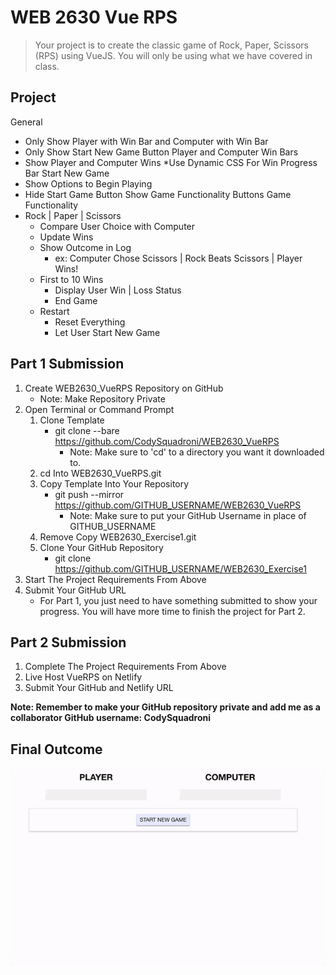 # WEB 2630 Vue RPS
> Your project is to create the classic game of Rock, Paper, Scissors (RPS) using VueJS. You will only be using what we have covered in class.

## Project 
General
* Only Show Player with Win Bar and Computer with Win Bar
* Only Show Start New Game Button
Player and Computer Win Bars
* Show Player and Computer Wins
*Use Dynamic CSS For Win Progress Bar
Start New Game
* Show Options to Begin Playing
* Hide Start Game Button Show Game Functionality Buttons
Game Functionality
* Rock | Paper | Scissors
  * Compare User Choice with Computer
  * Update Wins
  * Show Outcome in Log
    * ex: Computer Chose Scissors | Rock Beats Scissors | Player Wins!
  * First to 10 Wins
    * Display User Win | Loss Status
    * End Game
  * Restart
    * Reset Everything 
    * Let User Start New Game

## Part 1 Submission

1. Create WEB2630_VueRPS Repository on GitHub
    * Note: Make Repository Private
2. Open Terminal or Command Prompt
    1. Clone Template
        * git clone --bare https://github.com/CodySquadroni/WEB2630_VueRPS
            * Note: Make sure to 'cd' to a directory you want it downloaded to.
    2. cd Into WEB2630_VueRPS.git
    3. Copy Template Into Your Repository
        * git push --mirror https://github.com/GITHUB_USERNAME/WEB2630_VueRPS
            * Note: Make sure to put your GitHub Username in place of GITHUB_USERNAME
    4. Remove Copy WEB2630_Exercise1.git
    5. Clone Your GitHub Repository
        * git clone https://github.com/GITHUB_USERNAME/WEB2630_Exercise1
3. Start The Project Requirements From Above
4. Submit Your GitHub URL
    * For Part 1, you just need to have something submitted to show your progress. You will have more time to finish the project for Part 2.

## Part 2 Submission

1. Complete The Project Requirements From Above
2. Live Host VueRPS on Netlify
3. Submit Your GitHub and Netlify URL

**Note: Remember to make your GitHub repository private and add me as a collaborator GitHub username: CodySquadroni**

## Final Outcome

![](VueRPS_Finished.gif)
